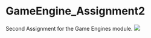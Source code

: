# GameEngine_Assignment2
Second Assignment for the Game Engines module.
![](Pictures/Storyboard_Cam.jpg)
